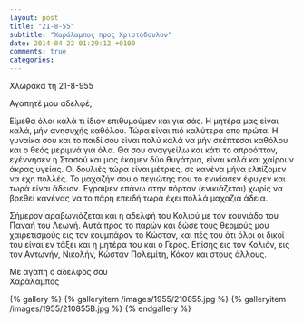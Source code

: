 ```yaml
---
layout: post
title: "21-8-55"
subtitle: "Χαράλαμπος προς Χριστόδουλον"
date: 2014-04-22 01:29:12 +0100
comments: true
categories: 
---
```


Χλώρακα τη 21-8-955

Αγαπητέ μου αδελφέ,

Είμεθα όλοι καλά τι ίδιον επιθυμούμεν και για σάς. Η μητέρα μας είναι καλά, μήν ανησυχής καθόλου. Τώρα είναι πιό καλύτερα απο πρώτα. Η γυναίκα σου και το παιδί σου είναι πολύ καλά να μήν σκέπτεσαι καθόλου και ο θεός μεριμνά για όλα. Θα σου αναγγείλω και κάτι το απροόπτον, εγέννησεν η Στασού και μας έκαμεν δύο θυγάτρια, είναι καλά και χαίρουν άκρας υγείας. Οι δουλιές τώρα είναι μέτριες, σε κανένα μήνα ελπίζομεν να έχη πολλές. Το μαχαζήν σου ο πεγιώτης που το ενικίασεν έφυγεν και τωρά είναι άδειον. Έγραψεν επάνω στην πόρταν (ενικιάζεται) χωρίς να βρεθεί κανένας να το πάρη επειδή τωρά έχει πολλά μαχαζιά άδεια.

Σήμερον αραβωνιάζεται και η αδελφή του Κολιού με τον κουνιάδο του Παναή του Λεωνή. Αυτά προς το παρών και δώσε τους θερμούς μου χαιρετισμούς εις τον κουμπάρον το Κώσταν, και πές του ότι όλοι οι δικοί του είναι εν τάξει και η μητέρα του και ο Γέρος.  Επίσης εις τον Κολιόν, εις τον Αντωνήν, Νικολήν, Κώσταν Πολεμίτη, Κόκον και στους άλλους.

Με αγάπη ο αδελφός σου<br/>
Χαράλαμπος

{% gallery %}
  {% galleryitem /images/1955/210855.jpg %}
  {% galleryitem /images/1955/210855B.jpg %}
{% endgallery %}
